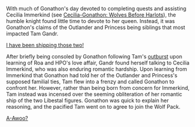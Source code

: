 <!-- title: A Ship Sunken, A Pack Expanded -->

With much of Gonathon's day devoted to completing quests and assisting Cecilia Immerkind (see [Cecilia-Gonathon: Wolves Before Harlots](#edge:cecilia-gigi-left-2-right-2)), the humble knight found little time to devote to her queen. Instead, it was Gonathon's claims of the Outlander and Princess being siblings that most impacted Tam Gandr. 

[I have been shipping those two!](#embed:https://youtu.be/dgfH4qnRlfw?t=17281)

After briefly being consoled by Gonathon following Tam's [outburst](https://youtu.be/dgfH4qnRlfw?t=16055) upon learning of Roa and HPO's love affair, Gandr found herself talking to Cecilia Immerkind, who was also enduring romantic hardship. Upon learning from Immerkind that Gonathon had told her of the Outlander and Princess's supposed familial ties, Tam flew into a frenzy and called Gonathon to confront her. However, rather than being born from concern for Immerkind, Tam instead was incensed over the seeming obliteration of her romantic ship of the two Libestal figures. Gonathon was quick to explain her reasoning, and the pacified Tam went on to agree to join the Wolf Pack. 

[A-Awoo?](#embed:https://youtu.be/dgfH4qnRlfw?t=17606)